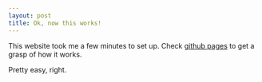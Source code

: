 ```yaml
---
layout: post
title: Ok, now this works!
---
```


This website took me a few minutes to set up. Check [github pages](http://pages.github.com/) to get a grasp of how it works.

Pretty easy, right.